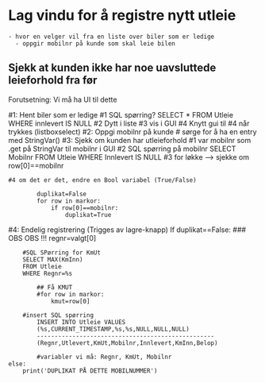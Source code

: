 # Lag vindu for å registre nytt utleie
    - hvor en velger vil fra en liste over biler som er ledige
      - oppgir mobilnr på kunde som skal leie bilen 

## Sjekk at kunden ikke har noe uavsluttede leieforhold fra før 

Forutsetning: Vi må ha UI til dette 

#1: Hent biler som er ledige
    #1 SQL spørring?
        SELECT *
        FROM Utleie
        WHERE innlevert IS NULL 
    #2 Dytt i liste 
    #3 vis i GUI 
    #4 Knytt gui til #4 når trykkes (listboxselect)
#2: Oppgi mobilnr på kunde
    # sørge for å ha en entry med StringVar()
#3: Sjekk om kunden har utleieforhold
    #1 var mobilnr som .get på StringVar til mobilnr i GUI
    #2 SQL spørring på mobilnr
        SELECT Mobilnr
        FROM Utleie
        WHERE Innlevert IS NULL
    #3 for løkke --> sjekke om row[0]==mobilnr
        
    #4 om det er det, endre en Bool variabel (True/False)  

            duplikat=False
            for row in markor:
                if row[0]==mobilnr:
                    duplikat=True


#4: Endelig registrering (Trigges av lagre-knapp)
    If duplikat==False:           ### OBS OBS !!! 
        regnr=valgt[0]

        #SQL SPørring for KmUt
        SELECT MAX(KmInn)
        FROM Utleie
        WHERE Regnr=%s

            ## Få KMUT 
            #for row in markor:
                kmut=row[0]
            
        #insert SQL spørring
            INSERT INTO Utleie VALUES
            (%s,CURRENT_TIMESTAMP,%s,%s,NULL,NULL,NULL)
            -------------------------------------------------- 
            (Regnr,Utlevert,KmUt,Mobilnr,Innlevert,KmInn,Belop)

            #variabler vi må: Regnr, KmUt, Mobilnr
    else:
        print('DUPLIKAT PÅ DETTE MOBILNUMMER')
